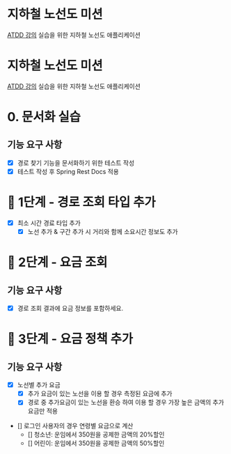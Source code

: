 # 지하철 노선도 미션
[ATDD 강의](https://edu.nextstep.camp/c/R89PYi5H) 실습을 위한 지하철 노선도 애플리케이션

# 지하철 노선도 미션
[ATDD 강의](https://edu.nextstep.camp/c/R89PYi5H) 실습을 위한 지하철 노선도 애플리케이션

# 0. 문서화 실습
## 기능 요구 사항
- [x] 경로 찾기 기능을 문서화하기 위한 테스트 작성
- [x] 테스트 작성 후 Spring Rest Docs 적용

# 🚀 1단계 - 경로 조회 타입 추가
- [x] 최소 시간 경료 타입 추가
    - [x] 노선 추가 & 구간 추가 시 거리와 함께 소요시간 정보도 추가

# 🚀 2단계 - 요금 조회
## 기능 요구 사항
- [x] 경로 조회 결과에 요금 정보를 포함하세요.

# 🚀 3단계 - 요금 정책 추가
## 기능 요구 사항
- [x] 노선별 추가 요금
  - [x] 추가 요금이 있는 노선을 이용 할 경우 측정된 요금에 추가
  - [x] 경로 중 추가요금이 있는 노선을 환승 하여 이용 할 경우 가장 높은 금액의 추가 요금만 적용
- [] 로그인 사용자의 경우 연령별 요금으로 계산
  - [] 청소년: 운임에서 350원을 공제한 금액의 20%할인
  - [] 어린이: 운임에서 350원을 공제한 금액의 50%할인

